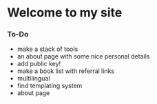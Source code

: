 # Welcome to my site

### To-Do
- make a stack of tools
- an about page with some nice personal details
- add public key!
- make a book list with referral links
- multilingual
- find templating system
- about page